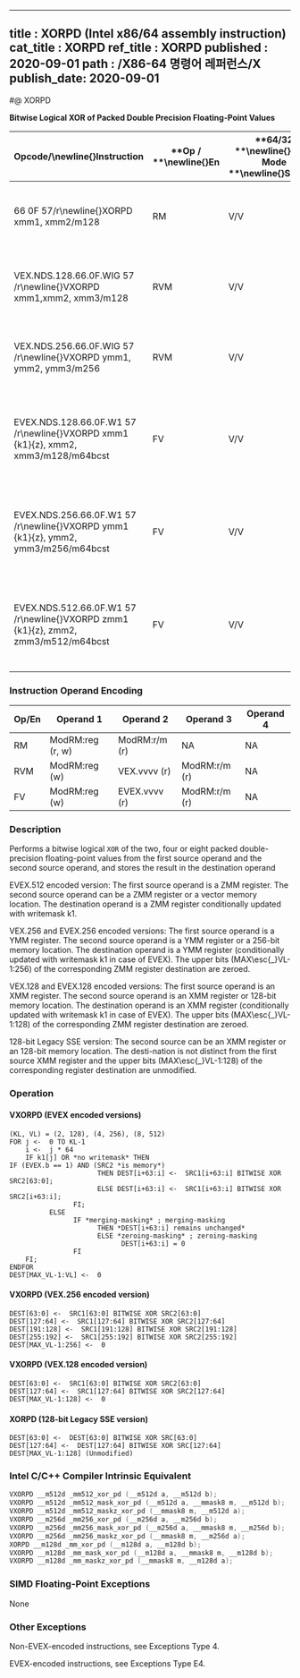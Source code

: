 ----------------------------
title : XORPD (Intel x86/64 assembly instruction)
cat_title : XORPD
ref_title : XORPD
published : 2020-09-01
path : /X86-64 명령어 레퍼런스/X
publish_date: 2020-09-01
----------------------------
#@ XORPD

**Bitwise Logical XOR of Packed Double Precision Floating-Point Values**

|**Opcode/**\newline{}**Instruction**|**Op / **\newline{}**En**|**64/32 **\newline{}**bit Mode **\newline{}**Support**|**CPUID **\newline{}**Feature **\newline{}**Flag**|**Description**|
|------------------------------------|-------------------------|------------------------------------------------------|--------------------------------------------------|---------------|
|66 0F 57/r\newline{}XORPD xmm1, xmm2/m128|RM|V/V|SSE2|Return the bitwise logical XOR of packed double-precision floating-point values in xmm1 and xmm2/mem.|
|VEX.NDS.128.66.0F.WIG 57 /r\newline{}VXORPD xmm1,xmm2, xmm3/m128|RVM|V/V|AVX|Return the bitwise logical XOR of packed double-precision floating-point values in xmm2 and xmm3/mem.|
|VEX.NDS.256.66.0F.WIG 57 /r\newline{}VXORPD ymm1, ymm2, ymm3/m256|RVM|V/V|AVX|Return the bitwise logical XOR of packed double-precision floating-point values in ymm2 and ymm3/mem.|
|EVEX.NDS.128.66.0F.W1 57 /r\newline{}VXORPD xmm1 {k1}{z}, xmm2, xmm3/m128/m64bcst|FV|V/V|AVX512VL\newline{}AVX512DQ|Return the bitwise logical XOR of packed double-precision floating-point values in xmm2 and xmm3/m128/m64bcst subject to writemask k1.|
|EVEX.NDS.256.66.0F.W1 57 /r\newline{}VXORPD ymm1 {k1}{z}, ymm2, ymm3/m256/m64bcst|FV|V/V|AVX512VL\newline{}AVX512DQ|Return the bitwise logical XOR of packed double-precision floating-point values in ymm2 and ymm3/m256/m64bcst subject to writemask k1.|
|EVEX.NDS.512.66.0F.W1 57 /r\newline{}VXORPD zmm1 {k1}{z}, zmm2, zmm3/m512/m64bcst|FV|V/V|AVX512DQ|Return the bitwise logical XOR of packed double-precision floating-point values in zmm2 and zmm3/m512/m64bcst subject to writemask k1.|
### Instruction Operand Encoding


|Op/En|Operand 1|Operand 2|Operand 3|Operand 4|
|-----|---------|---------|---------|---------|
|RM|ModRM:reg (r, w)|ModRM:r/m (r)|NA|NA|
|RVM|ModRM:reg (w)|VEX.vvvv (r)|ModRM:r/m (r)|NA|
|FV|ModRM:reg (w)|EVEX.vvvv (r)|ModRM:r/m (r)|NA|
### Description


Performs a bitwise logical `XOR` of the two, four or eight packed double-precision floating-point values from the first source operand and the second source operand, and stores the result in the destination operand

EVEX.512 encoded version: The first source operand is a ZMM register. The second source operand can be a ZMM register or a vector memory location. The destination operand is a ZMM register conditionally updated with writemask k1.

VEX.256 and EVEX.256 encoded versions: The first source operand is a YMM register. The second source operand is a YMM register or a 256-bit memory location. The destination operand is a YMM register (conditionally updated with writemask k1 in case of EVEX). The upper bits (MAX\esc{_}VL-1:256) of the corresponding ZMM register destination are zeroed.

VEX.128 and EVEX.128 encoded versions: The first source operand is an XMM register. The second source operand is an XMM register or 128-bit memory location. The destination operand is an XMM register (conditionally updated with writemask k1 in case of EVEX). The upper bits (MAX\esc{_}VL-1:128) of the corresponding ZMM register destination are zeroed.

128-bit Legacy SSE version: The second source can be an XMM register or an 128-bit memory location. The desti-nation is not distinct from the first source XMM register and the upper bits (MAX\esc{_}VL-1:128) of the corresponding register destination are unmodified.


### Operation
#### VXORPD (EVEX encoded versions)
```info-verb
(KL, VL) = (2, 128), (4, 256), (8, 512)
FOR j <-  0 TO KL-1
    i <-  j * 64
    IF k1[j] OR *no writemask* THEN
IF (EVEX.b == 1) AND (SRC2 *is memory*)
                      THEN DEST[i+63:i] <-  SRC1[i+63:i] BITWISE XOR SRC2[63:0];
                      ELSE DEST[i+63:i] <-  SRC1[i+63:i] BITWISE XOR SRC2[i+63:i];
                FI;
          ELSE 
                IF *merging-masking* ; merging-masking
                      THEN *DEST[i+63:i] remains unchanged*
                      ELSE *zeroing-masking* ; zeroing-masking
                            DEST[i+63:i] = 0
                FI
    FI;
ENDFOR
DEST[MAX_VL-1:VL] <-  0
```
#### VXORPD (VEX.256 encoded version)
```info-verb
DEST[63:0] <-  SRC1[63:0] BITWISE XOR SRC2[63:0]
DEST[127:64] <-  SRC1[127:64] BITWISE XOR SRC2[127:64]
DEST[191:128] <-  SRC1[191:128] BITWISE XOR SRC2[191:128]
DEST[255:192] <-  SRC1[255:192] BITWISE XOR SRC2[255:192]
DEST[MAX_VL-1:256] <-  0
```
#### VXORPD (VEX.128 encoded version)
```info-verb
DEST[63:0] <-  SRC1[63:0] BITWISE XOR SRC2[63:0]
DEST[127:64] <-  SRC1[127:64] BITWISE XOR SRC2[127:64]
DEST[MAX_VL-1:128] <-  0
```
#### XORPD (128-bit Legacy SSE version)
```info-verb
DEST[63:0] <-  DEST[63:0] BITWISE XOR SRC[63:0]
DEST[127:64] <-  DEST[127:64] BITWISE XOR SRC[127:64]
DEST[MAX_VL-1:128] (Unmodified)
```

### Intel C/C++ Compiler Intrinsic Equivalent

```cpp
VXORPD __m512d _mm512_xor_pd (__m512d a, __m512d b);
VXORPD __m512d _mm512_mask_xor_pd (__m512d a, __mmask8 m, __m512d b);
VXORPD __m512d _mm512_maskz_xor_pd (__mmask8 m, __m512d a);
VXORPD __m256d _mm256_xor_pd (__m256d a, __m256d b);
VXORPD __m256d _mm256_mask_xor_pd (__m256d a, __mmask8 m, __m256d b);
VXORPD __m256d _mm256_maskz_xor_pd (__mmask8 m, __m256d a);
XORPD __m128d _mm_xor_pd (__m128d a, __m128d b);
VXORPD __m128d _mm_mask_xor_pd (__m128d a, __mmask8 m, __m128d b);
VXORPD __m128d _mm_maskz_xor_pd (__mmask8 m, __m128d a);
```
### SIMD Floating-Point Exceptions


None

### Other Exceptions


Non-EVEX-encoded instructions, see Exceptions Type 4.

EVEX-encoded instructions, see Exceptions Type E4.

